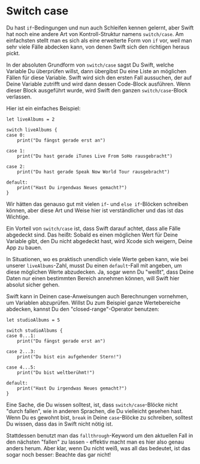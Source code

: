 # Switch case

Du hast `if`-Bedingungen und nun auch Schleifen kennen gelernt, aber Swift hat noch eine andere Art von Kontroll-Struktur namens `switch/case`. Am einfachsten stellt man es sich als eine erweiterte Form von `if` vor, weil man sehr viele Fälle abdecken kann, von denen Swift sich den richtigen heraus pickt.

In der absoluten Grundform von `switch/case` sagst Du Swift, welche Variable Du überprüfen willst, dann übergibst Du eine Liste an möglichen Fällen für diese Variable. Swift wird sich den ersten Fall aussuchen, der auf Deine Variable zutrifft und wird dann dessen Code-Block ausführen. Wenn dieser Block ausgeführt wurde, wird Swift den ganzen `switch/case`-Block verlassen.

Hier ist ein einfaches Beispiel:

    let liveAlbums = 2

    switch liveAlbums {
    case 0:
        print("Du fängst gerade erst an")

    case 1:
        print("Du hast gerade iTunes Live From SoHo rausgebracht")

    case 2:
        print("Du hast gerade Speak Now World Tour rausgebracht")

    default:
        print("Hast Du irgendwas Neues gemacht?")
    }

Wir hätten das genauso gut mit vielen `if`- und `else if`-Blöcken schreiben können, aber diese Art und Weise hier ist verständlicher und das ist das Wichtige.

Ein Vorteil von `switch/case` ist, dass Swift darauf achtet, dass alle Fälle abgedeckt sind. Das heißt: Sobald es einen möglichen Wert für Deine Variable gibt, den Du nicht abgedeckt hast, wird Xcode sich weigern, Deine App zu bauen.

In Situationen, wo es praktisch unendlich viele Werte geben kann, wie bei unserer `liveAlbums`-Zahl, musst Du einen `default`-Fall mit angeben, um diese möglichen Werte abzudecken. Ja, sogar wenn Du "weißt", dass Deine Daten nur einen bestimmten Bereich annehmen können, will Swift hier absolut sicher gehen.

Swift kann in Deinen case-Anweisungen auch Berechnungen vornehmen, um Variablen abzuprüfen. Willst Du zum Beispiel ganze Wertebereiche abdecken, kannst Du den "closed-range"-Operator benutzen:

    let studioAlbums = 5

    switch studioAlbums {
    case 0...1:
        print("Du fängst gerade erst an")

    case 2...3:
        print("Du bist ein aufgehender Stern!")

    case 4...5:
        print("Du bist weltberühmt!")

    default:
        print("Hast Du irgendwas Neues gemacht?")
    }

Eine Sache, die Du wissen solltest, ist, dass `switch/case`-Blöcke nicht "durch fallen", wie in anderen Sprachen, die Du vielleicht gesehen hast. Wenn Du es gewohnt bist, `break` in Deine `case`-Blöcke zu schreiben, solltest Du wissen, dass das in Swift nicht nötig ist.

Stattdessen benutzt man das `fallthrough`-Keyword um den aktuellen Fall in den nächsten "fallen" zu lassen - effektiv macht man es hier also genau anders herum. Aber klar, wenn Du nicht weiß, was all das bedeutet, ist das sogar noch besser: Beachte das gar nicht!

